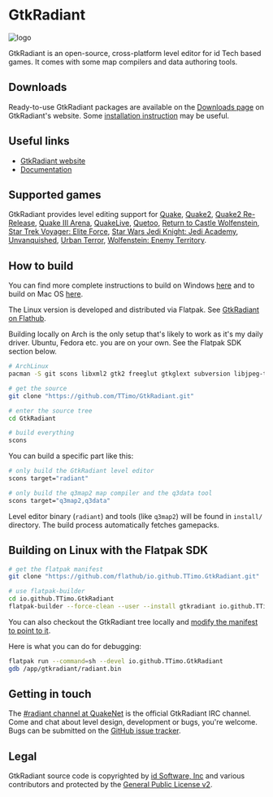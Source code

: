 GtkRadiant
==========

![logo](https://icculus.org/gtkradiant/images/logo-radiant.png)

GtkRadiant is an open-source, cross-platform level editor for id Tech based games. It comes with some map compilers and data authoring tools.

Downloads
---------

Ready-to-use GtkRadiant packages are available on the [Downloads page](http://icculus.org/gtkradiant/downloads.html) on GtkRadiant's website. Some [installation instruction](https://icculus.org/gtkradiant/installation.html) may be useful.

Useful links
------------

- [GtkRadiant website](https://icculus.org/gtkradiant/)
- [Documentation](https://icculus.org/gtkradiant/documentation.html)

Supported games
---------------

GtkRadiant provides level editing support for [Quake](https://en.wikipedia.org/wiki/Quake_(video_game)), [Quake2](https://en.wikipedia.org/wiki/Quake_II), [Quake2 Re-Release](https://en.wikipedia.org/wiki/Quake_II#Enhanced_version_and_Call_of_the_Machine), [Quake III Arena](https://ioquake3.org), [QuakeLive](https://www.quakelive.com), [Quetoo](http://quetoo.org), [Return to Castle Wolfenstein](https://en.wikipedia.org/wiki/Return_to_Castle_Wolfenstein), [Star Trek Voyager: Elite Force](https://en.wikipedia.org/wiki/Star_Trek:_Voyager_–_Elite_Force), [Star Wars Jedi Knight: Jedi Academy](https://en.wikipedia.org/wiki/Star_Wars_Jedi_Knight:_Jedi_Academy), [Unvanquished](https://www.unvanquished.net), [Urban Terror](http://urbanterror.info), [Wolfenstein: Enemy Territory](http://www.splashdamage.com/content/wolfenstein-enemy-territory-barracks).

How to build
------------

You can find more complete instructions to build on Windows [here](https://icculus.org/gtkradiant/documentation/windows_compile_guide/) and to build on Mac OS [here](apple/README.md).

The Linux version is developed and distributed via Flatpak. See [GtkRadiant on Flathub](https://flathub.org/apps/io.github.TTimo.GtkRadiant).

Building locally on Arch is the only setup that's likely to work as it's my daily driver. Ubuntu, Fedora etc. you are on your own. See the Flatpak SDK section below.

```sh
# ArchLinux
pacman -S git scons libxml2 gtk2 freeglut gtkglext subversion libjpeg-turbo
```

```sh
# get the source
git clone "https://github.com/TTimo/GtkRadiant.git"

# enter the source tree
cd GtkRadiant

# build everything
scons
```

You can build a specific part like this:

```sh
# only build the GtkRadiant level editor
scons target="radiant"

# only build the q3map2 map compiler and the q3data tool
scons target="q3map2,q3data"
```

Level editor binary (`radiant`) and tools (like `q3map2`) will be found in `install/` directory. 
The build process automatically fetches gamepacks.

Building on Linux with the Flatpak SDK
--------------------------------------

```sh
# get the flatpak manifest
git clone "https://github.com/flathub/io.github.TTimo.GtkRadiant.git"

# use flatpak-builder
cd io.github.TTimo.GtkRadiant
flatpak-builder --force-clean --user --install gtkradiant io.github.TTimo.GtkRadiant.json
```

You can also checkout the GtkRadiant tree locally and [modify the manifest to point to it](https://gist.github.com/TTimo/fd683b368048dc8802e9aaf353ef68ec).

Here is what you can do for debugging:

```sh
flatpak run --command=sh --devel io.github.TTimo.GtkRadiant
gdb /app/gtkradiant/radiant.bin
```

Getting in touch
----------------

The [#radiant channel at QuakeNet](https://webchat.quakenet.org/?channels=radiant) is the official GtkRadiant IRC channel. Come and chat about level design, development or bugs, you're welcome. Bugs can be submitted on the [GitHub issue tracker](https://github.com/TTimo/GtkRadiant/issues).

Legal
-----

GtkRadiant source code is copyrighted by [id Software, Inc](http://idsoftware.com/) and various contributors and protected by the [General Public License v2](GPL).
